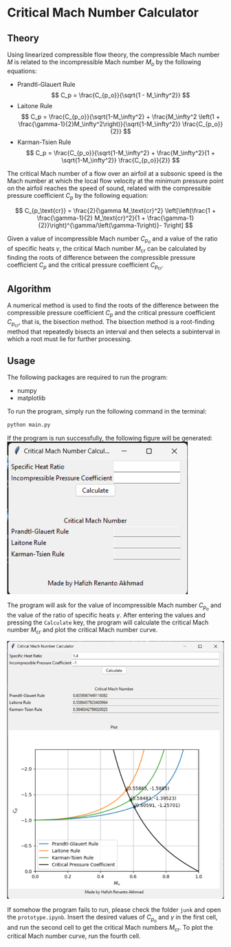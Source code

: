 # Critical Mach Number Calculator

## Theory

Using linearized compressible flow theory, the compressible Mach number $M$ is related to the incompressible Mach number $M_o$ by the following equations:

- Prandtl-Glauert Rule
  $$
  C_p = \frac{C_{p_o}}{\sqrt{1 - M_\infty^2}}
  $$
- Laitone Rule
  $$
  C_p = \frac{C_{p_o}}{\sqrt{1-M_\infty^2} + \frac{M_\infty^2 \left(1 + \frac{\gamma-1}{2}M_\infty^2\right)}{\sqrt{1-M_\infty^2}} \frac{C_{p_o}}{2}}
  $$
- Karman-Tsien Rule
  $$
  C_p = \frac{C_{p_o}}{\sqrt{1-M_\infty^2} + \frac{M_\infty^2}{1 + \sqrt{1-M_\infty^2}} \frac{C_{p_o}}{2}}
  $$

The critical Mach number of a flow over an airfoil at a subsonic speed is the Mach number at which the local flow velocity at the minimum pressure point on the airfoil reaches the speed of sound, related with the compressible pressure coefficient $C_p$ by the following equation:

$$
C_{p_\text{cr}} = \frac{2}{\gamma M_\text{cr}^2} \left[\left(\frac{1 + \frac{\gamma-1}{2} M_\text{cr}^2}{1 + \frac{\gamma-1}{2}}\right)^{\gamma/\left(\gamma-1\right)}- 1\right]
$$

Given a value of incompressible Mach number $C_{p_o}$ and a value of the ratio of specific heats $\gamma$, the critical Mach number $M_\text{cr}$ can be calculated by finding the roots of difference between the compressible pressure coefficient $C_p$ and the critical pressure coefficient $C_{p_\text{cr}}$.

## Algorithm

A numerical method is used to find the roots of the difference between the compressible pressure coefficient $C_p$ and the critical pressure coefficient $C_{p_\text{cr}}$, that is, the bisection method. The bisection method is a root-finding method that repeatedly bisects an interval and then selects a subinterval in which a root must lie for further processing.

## Usage

The following packages are required to run the program:

- numpy
- matplotlib

To run the program, simply run the following command in the terminal:

```bash
python main.py
```

If the program is run successfully, the following figure will be generated:
![Initial Run View](pic/initial.png)

The program will ask for the value of incompressible Mach number $C_{p_o}$ and the value of the ratio of specific heats $\gamma$. After entering the values and pressing the `Calculate` key, the program will calculate the critical Mach number $M_\text{cr}$ and plot the critical Mach number curve.

![Example](pic/example.png)

If somehow the program fails to run, please check the folder `junk` and open the `prototype.ipynb`. Insert the desired values of $C_{p_o}$ and $\gamma$ in the first cell, and run the second cell to get the critical Mach numbers $M_\text{cr}$. To plot the critical Mach number curve, run the fourth cell.
